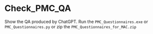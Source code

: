 # Check_PMC_QA
Show the QA produced by ChatGPT. 
Run the ```PMC_Questionnaires.exe``` or ```PMC_Questionnaires.py``` or zip the ```PMC_Questionnaires_for_MAC.zip```
